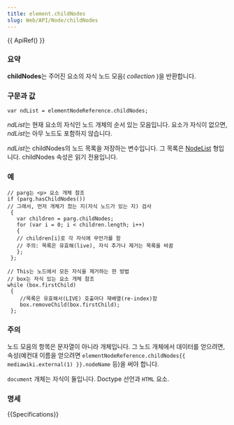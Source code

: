 ```yaml
---
title: element.childNodes
slug: Web/API/Node/childNodes
---
```

{{ ApiRef() }}

### 요약

**childNodes**는 주어진 요소의 자식 노드 모음(
_collection_
)을 반환합니다.

### 구문과 값

    var ndList = elementNodeReference.childNodes;

*ndList*는 현재 요소의 자식인 노드 개체의 순서 있는 모음입니다. 요소가 자식이 없으면, *ndList*는 아무 노드도 포함하지 않습니다.

*ndList*는 childNodes의 노드 목록을 저장하는 변수입니다. 그 목록은 [NodeList](http://www.w3.org/TR/2004/REC-DOM-Level-3-Core-20040407/core.html#ID-536297177) 형입니다. childNodes 속성은 읽기 전용입니다.

### 예

    // parg는 <p> 요소 개체 참조
    if (parg.hasChildNodes())
    // 그래서, 먼저 개체가 찼는 지(자식 노드가 있는 지) 검사
     {
       var children = parg.childNodes;
       for (var i = 0; i < children.length; i++)
       {
       // children[i]로 각 자식에 무언가를 함
       // 주의: 목록은 유효해(live), 자식 추가나 제거는 목록을 바꿈
       };
     };

    // This는 노드에서 모든 자식을 제거하는 한 방법
    // box는 자식 있는 요소 개체 참조
    while (box.firstChild)
     {
        //목록은 유효해서(LIVE) 호출마다 재배열(re-index)함
        box.removeChild(box.firstChild);
     };

### 주의

노드 모음의 항목은 문자열이 아니라 개체입니다. 그 노드 개체에서 데이터를 얻으려면, 속성(예컨대 이름을 얻으려면 `elementNodeReference.childNodes{{ mediawiki.external(1) }}.nodeName` 등)을 써야 합니다.

`document` 개체는 자식이 둘입니다. Doctype 선언과 `HTML` 요소.

### 명세

{{Specifications}}
